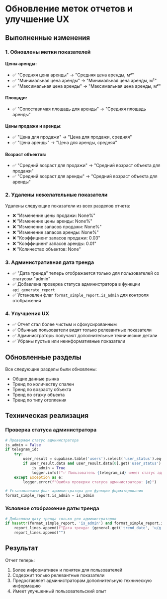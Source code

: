 # Обновление меток отчетов и улучшение UX

## Выполненные изменения

### 1. Обновлены метки показателей

#### Цены аренды:
- ✅ "Средняя цена аренды" → "Средняя цена аренды, м²"
- ✅ "Минимальная цена аренды" → "Минимальная цена аренды, м²"
- ✅ "Максимальная цена аренды" → "Максимальная цена аренды, м²"

#### Площади:
- ✅ "Сопоставимая площадь для аренды" → "Средняя площадь аренды"

#### Цены продажи и аренды:
- ✅ "Цена для продажи" → "Цена для продажи, средняя"
- ✅ "Цена аренды" → "Цена для аренды, средняя"

#### Возраст объектов:
- ✅ "Средний возраст для продажи" → "Средний возраст объекта для продажи"
- ✅ "Средний возраст для аренды" → "Средний возраст объекта для аренды"

### 2. Удалены нежелательные показатели

Удалены следующие показатели из всех разделов отчета:
- ❌ "Изменение цены продажи: None%"
- ❌ "Изменение цены аренды: None%"
- ❌ "Изменение запасов продажи: None%"
- ❌ "Изменение запасов аренды: None%"
- ❌ "Коэффициент запасов продажи: 0.03"
- ❌ "Коэффициент запасов аренды: 0.01"
- ❌ "Количество объектов: None"

### 3. Административная дата тренда

- ✅ "Дата тренда" теперь отображается только для пользователей со статусом "admin"
- ✅ Добавлена проверка статуса администратора в функции `api_generate_report`
- ✅ Установлен флаг `format_simple_report.is_admin` для контроля отображения

### 4. Улучшения UX

- ✅ Отчет стал более чистым и сфокусированным
- ✅ Обычные пользователи видят только релевантные показатели
- ✅ Администраторы получают дополнительные технические детали
- ✅ Убраны пустые или неинформативные показатели

## Обновленные разделы

Все следующие разделы были обновлены:
- Общие данные рынка
- Тренд по количеству спален
- Тренд по возрасту объекта
- Тренд по этажу объекта
- Тренд по типу отопления

## Техническая реализация

### Проверка статуса администратора
```python
# Проверяем статус администратора
is_admin = False
if telegram_id:
    try:
        user_result = supabase.table('users').select('user_status').eq('telegram_id', telegram_id).execute()
        if user_result.data and user_result.data[0].get('user_status') == 'admin':
            is_admin = True
            logger.info(f"✅ Пользователь {telegram_id} имеет статус администратора")
    except Exception as e:
        logger.error(f"Ошибка проверки статуса администратора: {e}")

# Устанавливаем флаг администратора для функции форматирования
format_simple_report.is_admin = is_admin
```

### Условное отображение даты тренда
```python
# Добавляем дату тренда только для администраторов
if hasattr(format_simple_report, 'is_admin') and format_simple_report.is_admin:
    report_lines.append(f"Дата тренда: {general.get('trend_date', 'н/д')}")
    report_lines.append("")
```

## Результат

Отчет теперь:
1. Более информативен и понятен для пользователей
2. Содержит только релевантные показатели
3. Предоставляет администраторам дополнительную техническую информацию
4. Имеет улучшенный пользовательский опыт

